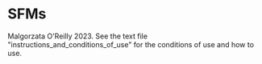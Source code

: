 # SFMs
Malgorzata O'Reilly 2023.
See the text file "instructions_and_conditions_of_use"
for the conditions of use and how to use.
